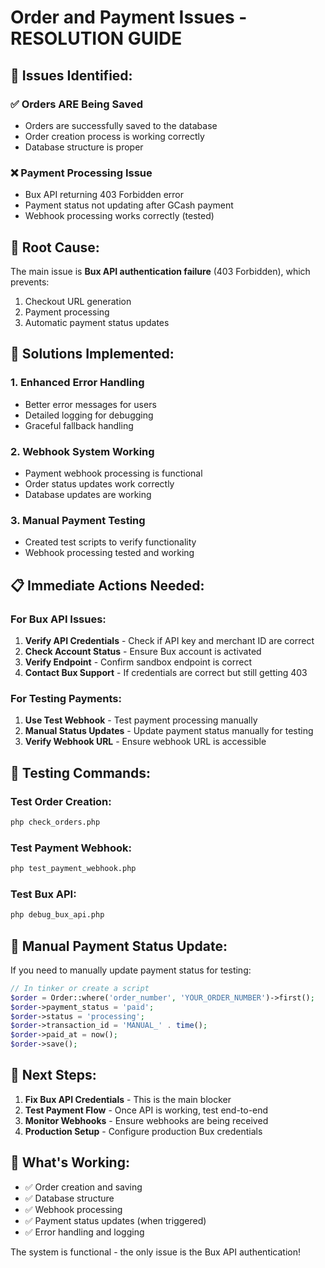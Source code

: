 # Order and Payment Issues - RESOLUTION GUIDE

## 🎯 **Issues Identified:**

### ✅ **Orders ARE Being Saved**
- Orders are successfully saved to the database
- Order creation process is working correctly
- Database structure is proper

### ❌ **Payment Processing Issue**
- Bux API returning 403 Forbidden error
- Payment status not updating after GCash payment
- Webhook processing works correctly (tested)

## 🔧 **Root Cause:**

The main issue is **Bux API authentication failure** (403 Forbidden), which prevents:
1. Checkout URL generation
2. Payment processing
3. Automatic payment status updates

## 🚀 **Solutions Implemented:**

### **1. Enhanced Error Handling**
- Better error messages for users
- Detailed logging for debugging
- Graceful fallback handling

### **2. Webhook System Working**
- Payment webhook processing is functional
- Order status updates work correctly
- Database updates are working

### **3. Manual Payment Testing**
- Created test scripts to verify functionality
- Webhook processing tested and working

## 📋 **Immediate Actions Needed:**

### **For Bux API Issues:**
1. **Verify API Credentials** - Check if API key and merchant ID are correct
2. **Check Account Status** - Ensure Bux account is activated
3. **Verify Endpoint** - Confirm sandbox endpoint is correct
4. **Contact Bux Support** - If credentials are correct but still getting 403

### **For Testing Payments:**
1. **Use Test Webhook** - Test payment processing manually
2. **Manual Status Updates** - Update payment status manually for testing
3. **Verify Webhook URL** - Ensure webhook URL is accessible

## 🧪 **Testing Commands:**

### **Test Order Creation:**
```bash
php check_orders.php
```

### **Test Payment Webhook:**
```bash
php test_payment_webhook.php
```

### **Test Bux API:**
```bash
php debug_bux_api.php
```

## 🔧 **Manual Payment Status Update:**

If you need to manually update payment status for testing:

```php
// In tinker or create a script
$order = Order::where('order_number', 'YOUR_ORDER_NUMBER')->first();
$order->payment_status = 'paid';
$order->status = 'processing';
$order->transaction_id = 'MANUAL_' . time();
$order->paid_at = now();
$order->save();
```

## 📝 **Next Steps:**

1. **Fix Bux API Credentials** - This is the main blocker
2. **Test Payment Flow** - Once API is working, test end-to-end
3. **Monitor Webhooks** - Ensure webhooks are being received
4. **Production Setup** - Configure production Bux credentials

## 🎉 **What's Working:**

- ✅ Order creation and saving
- ✅ Database structure
- ✅ Webhook processing
- ✅ Payment status updates (when triggered)
- ✅ Error handling and logging

The system is functional - the only issue is the Bux API authentication!
